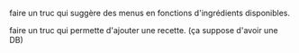 faire un truc qui suggère des menus en fonctions d'ingrédients disponibles.

faire un truc qui permette d'ajouter une recette. (ça suppose d'avoir une DB)
